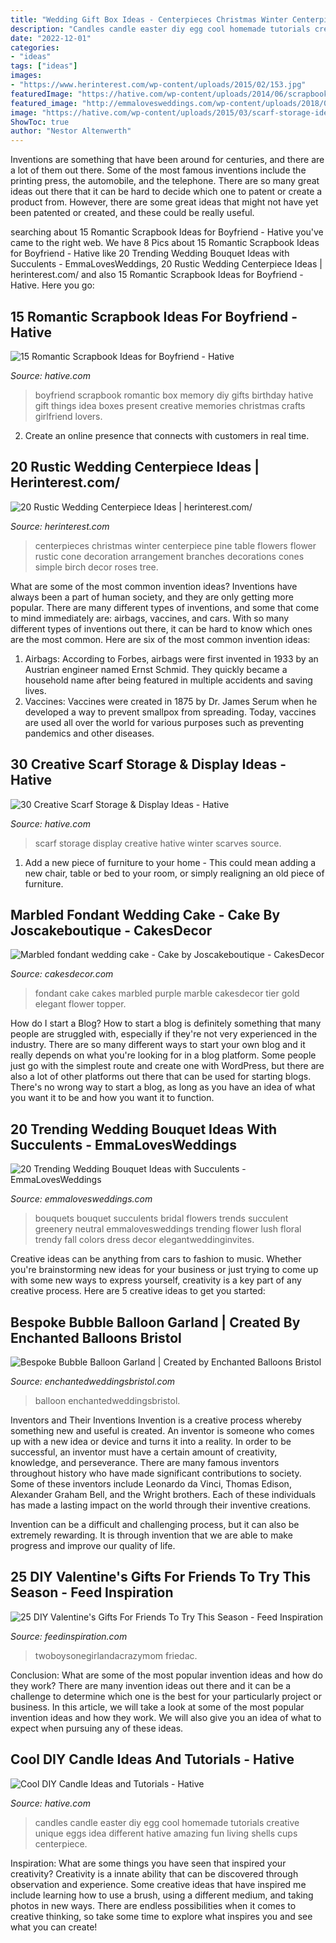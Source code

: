 ```yaml
---
title: "Wedding Gift Box Ideas - Centerpieces Christmas Winter Centerpiece Pine Table Flowers Flower Rustic Cone Decoration Arrangement Branches Decorations Cones Simple Birch Decor Roses Tree"
description: "Candles candle easter diy egg cool homemade tutorials creative unique eggs idea different hative amazing fun living shells cups centerpiece"
date: "2022-12-01"
categories:
- "ideas"
tags: ["ideas"]
images:
- "https://www.herinterest.com/wp-content/uploads/2015/02/153.jpg"
featuredImage: "https://hative.com/wp-content/uploads/2014/06/scrapbook-ideas-for-boyfriend/14-scrapbook-ideas-for-lovers.jpg"
featured_image: "http://emmalovesweddings.com/wp-content/uploads/2018/03/neutral-wedding-bouquets-ideas-with-succulents.jpg"
image: "https://hative.com/wp-content/uploads/2015/03/scarf-storage-ideas/4-creative-scarf-storage-and-display-ideas.jpg"
ShowToc: true
author: "Nestor Altenwerth"
---
```



Inventions are something that have been around for centuries, and there are a lot of them out there. Some of the most famous inventions include the printing press, the automobile, and the telephone. There are so many great ideas out there that it can be hard to decide which one to patent or create a product from. However, there are some great ideas that might not have yet been patented or created, and these could be really useful.

	

		
searching about 15 Romantic Scrapbook Ideas for Boyfriend - Hative you've came to the right web. We have 8 Pics about 15 Romantic Scrapbook Ideas for Boyfriend - Hative like 20 Trending Wedding Bouquet Ideas with Succulents - EmmaLovesWeddings, 20 Rustic Wedding Centerpiece Ideas | herinterest.com/ and also 15 Romantic Scrapbook Ideas for Boyfriend - Hative. Here you go:
		
    
## 15 Romantic Scrapbook Ideas For Boyfriend - Hative

<img loading=lazy src="https://hative.com/wp-content/uploads/2014/06/scrapbook-ideas-for-boyfriend/14-scrapbook-ideas-for-lovers.jpg" onerror="this.onerror=null;this.src='https://tse2.mm.bing.net/th?id=OIP.7yqCcXCTzDaVwZay9thIkAHaJ4&amp;pid=15.1';" alt="15 Romantic Scrapbook Ideas for Boyfriend - Hative">

_Source: hative.com_

>boyfriend scrapbook romantic box memory diy gifts birthday hative gift things idea boxes present creative memories christmas crafts girlfriend lovers. 

	

2. Create an online presence that connects with customers in real time.

    
## 20 Rustic Wedding Centerpiece Ideas | Herinterest.com/

<img loading=lazy src="https://www.herinterest.com/wp-content/uploads/2015/02/153.jpg" onerror="this.onerror=null;this.src='https://tse1.mm.bing.net/th?id=OIP.0qe6-cTh6c_i-qXaCvZXpAAAAA&amp;pid=15.1';" alt="20 Rustic Wedding Centerpiece Ideas | herinterest.com/">

_Source: herinterest.com_

>centerpieces christmas winter centerpiece pine table flowers flower rustic cone decoration arrangement branches decorations cones simple birch decor roses tree. 

	

What are some of the most common invention ideas?
Inventions have always been a part of human society, and they are only getting more popular. There are many different types of inventions, and some that come to mind immediately are: airbags, vaccines, and cars. With so many different types of inventions out there, it can be hard to know which ones are the most common. Here are six of the most common invention ideas: 
1) Airbags: According to Forbes, airbags were first invented in 1933 by an Austrian engineer named Ernst Schmid. They quickly became a household name after being featured in multiple accidents and saving lives. 
2) Vaccines: Vaccines were created in 1875 by Dr. James Serum when he developed a way to prevent smallpox from spreading. Today, vaccines are used all over the world for various purposes such as preventing pandemics and other diseases.

    
## 30 Creative Scarf Storage &amp; Display Ideas - Hative

<img loading=lazy src="https://hative.com/wp-content/uploads/2015/03/scarf-storage-ideas/4-creative-scarf-storage-and-display-ideas.jpg" onerror="this.onerror=null;this.src='https://tse3.mm.bing.net/th?id=OIP.rnm8gfVyBMAJM-78RhnqxwHaJ4&amp;pid=15.1';" alt="30 Creative Scarf Storage &amp; Display Ideas - Hative">

_Source: hative.com_

>scarf storage display creative hative winter scarves source. 

	

1. Add a new piece of furniture to your home - This could mean adding a new chair, table or bed to your room, or simply realigning an old piece of furniture.

    
## Marbled Fondant Wedding Cake - Cake By Joscakeboutique - CakesDecor

<img loading=lazy src="https://pic.cakesdecor.com/m/iwsrmydow7a9hteb2iki.jpg" onerror="this.onerror=null;this.src='https://tse3.mm.bing.net/th?id=OIP.0fzLdwH1mDY1KgoZvapXbgHaLH&amp;pid=15.1';" alt="Marbled fondant wedding cake - Cake by Joscakeboutique - CakesDecor">

_Source: cakesdecor.com_

>fondant cake cakes marbled purple marble cakesdecor tier gold elegant flower topper. 

	

How do I start a Blog?
How to start a blog is definitely something that many people are struggled with, especially if they're not very experienced in the industry. There are so many different ways to start your own blog and it really depends on what you're looking for in a blog platform. Some people just go with the simplest route and create one with WordPress, but there are also a lot of other platforms out there that can be used for starting blogs. There's no wrong way to start a blog, as long as you have an idea of what you want it to be and how you want it to function.

    
## 20 Trending Wedding Bouquet Ideas With Succulents - EmmaLovesWeddings

<img loading=lazy src="http://emmalovesweddings.com/wp-content/uploads/2018/03/neutral-wedding-bouquets-ideas-with-succulents.jpg" onerror="this.onerror=null;this.src='https://tse1.mm.bing.net/th?id=OIP.-rPFEe5cWvEuXKOSwYQq7gHaKD&amp;pid=15.1';" alt="20 Trending Wedding Bouquet Ideas with Succulents - EmmaLovesWeddings">

_Source: emmalovesweddings.com_

>bouquets bouquet succulents bridal flowers trends succulent greenery neutral emmalovesweddings trending flower lush floral trendy fall colors dress decor elegantweddinginvites. 

	

Creative ideas can be anything from cars to fashion to music. Whether you're brainstorming new ideas for your business or just trying to come up with some new ways to express yourself, creativity is a key part of any creative process. Here are 5 creative ideas to get you started:

    
## Bespoke Bubble Balloon Garland | Created By Enchanted Balloons Bristol

<img loading=lazy src="http://www.enchantedweddingsbristol.com/uploads/4/6/9/8/46980855/s542440728562510073_p1279_i3_w3024.jpeg?width=640" onerror="this.onerror=null;this.src='https://tse4.mm.bing.net/th?id=OIP.-3F6JnURYBECw5J16q1AfgHaJ3&amp;pid=15.1';" alt="Bespoke Bubble Balloon Garland | Created by Enchanted Balloons Bristol">

_Source: enchantedweddingsbristol.com_

>balloon enchantedweddingsbristol. 

	

Inventors and Their Inventions
Invention is a creative process whereby something new and useful is created. An inventor is someone who comes up with a new idea or device and turns it into a reality. In order to be successful, an inventor must have a certain amount of creativity, knowledge, and perseverance.
There are many famous inventors throughout history who have made significant contributions to society. Some of these inventors include Leonardo da Vinci, Thomas Edison, Alexander Graham Bell, and the Wright brothers. Each of these individuals has made a lasting impact on the world through their inventive creations.

Invention can be a difficult and challenging process, but it can also be extremely rewarding. It is through invention that we are able to make progress and improve our quality of life.

    
## 25 DIY Valentine&#039;s Gifts For Friends To Try This Season - Feed Inspiration

<img loading=lazy src="https://www.feedinspiration.com/wp-content/uploads/2016/12/simple-DIY-Valentine-gift.jpg" onerror="this.onerror=null;this.src='https://tse3.mm.bing.net/th?id=OIP.-C1mAMWk9GGqq7rRqs1qDwHaLG&amp;pid=15.1';" alt="25 DIY Valentine&#039;s Gifts For Friends To Try This Season - Feed Inspiration">

_Source: feedinspiration.com_

>twoboysonegirlandacrazymom friedac. 

	

Conclusion: What are some of the most popular invention ideas and how do they work?
There are many invention ideas out there and it can be a challenge to determine which one is the best for your particularly project or business. In this article, we will take a look at some of the most popular invention ideas and how they work. We will also give you an idea of what to expect when pursuing any of these ideas.

    
## Cool DIY Candle Ideas And Tutorials - Hative

<img loading=lazy src="https://hative.com/wp-content/uploads/2015/01/candle-ideas/2-cool-diy-candle-ideas-and-tutorials.jpg" onerror="this.onerror=null;this.src='https://tse2.mm.bing.net/th?id=OIP.bO4osp98DEL224CFQpPAPAHaKo&amp;pid=15.1';" alt="Cool DIY Candle Ideas and Tutorials - Hative">

_Source: hative.com_

>candles candle easter diy egg cool homemade tutorials creative unique eggs idea different hative amazing fun living shells cups centerpiece. 

	

Inspiration: What are some things you have seen that inspired your creativity?
Creativity is a innate ability that can be discovered through observation and experience. Some creative ideas that have inspired me include learning how to use a brush, using a different medium, and taking photos in new ways. There are endless possibilities when it comes to creative thinking, so take some time to explore what inspires you and see what you can create!

